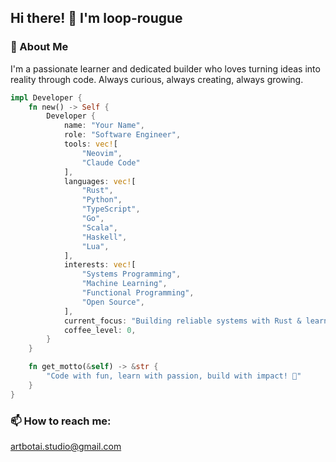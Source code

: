 ## Hi there! 👋 I'm  loop-rougue

<!--
**loop-rogue/loop-rogue** is a ✨ _special_ ✨ repository because its `README.md` (this file) appears on your GitHub profile.

Here are some ideas to get you started:

- 🔭 I’m currently working on ...
- 🌱 I’m currently learning ...
- 👯 I’m looking to collaborate on ...
- 🤔 I’m looking for help with ...
- 💬 Ask me about ...
- 📫 How to reach me: ...
- 😄 Pronouns: ...
- ⚡ Fun fact: ...q
-->


### 🚀 About Me
I'm a passionate learner and dedicated builder who loves turning ideas into reality through code. Always curious, always creating, always growing.


```rust
impl Developer {
    fn new() -> Self {
        Developer {
            name: "Your Name",
            role: "Software Engineer",
            tools: vec![
                "Neovim",
                "Claude Code"
            ],
            languages: vec![
                "Rust",
                "Python",
                "TypeScript",
                "Go",
                "Scala",
                "Haskell",
                "Lua",
            ],
            interests: vec![
                "Systems Programming",
                "Machine Learning",
                "Functional Programming",
                "Open Source",
            ],
            current_focus: "Building reliable systems with Rust & learning LLM models, building agents",
            coffee_level: 0,
        }
    }

    fn get_motto(&self) -> &str {
        "Code with fun, learn with passion, build with impact! 🦀"
    }
}
```

### 📫 How to reach me:

artbotai.studio@gmail.com
